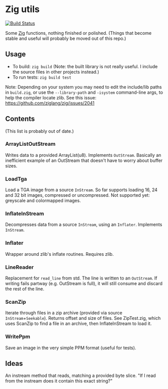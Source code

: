 # Zig utils
[![Build Status](https://travis-ci.org/dbandstra/zigutils.svg?branch=master)](https://travis-ci.org/dbandstra/zigutils)

Some [Zig](https://github.com/ziglang/zig) functions, nothing finished or polished. (Things that become stable and useful will probably be moved out of this repo.)

## Usage

* To build: `zig build` (Note: the built library is not really useful. I include the source files in other projects instead.)
* To run tests: `zig build test`

Note: Depending on your system you may need to edit the include/lib paths in `build.zig`, or use the `--library-path` and `-isystem` command-line args, to help the compiler locate zlib. See this issue: https://github.com/ziglang/zig/issues/2041

## Contents
(This list is probably out of date.)

### ArrayListOutStream
Writes data to a provided ArrayList(u8). Implements `OutStream`. Basically an inefficient example of an OutStream that doesn't have to worry about buffer sizes.

### LoadTga
Load a TGA image from a source `InStream`. So far supports loading 16, 24 and 32 bit images, compressed or uncompressed. Not supported yet: greyscale and colormapped images.

### InflateInStream
Decompresses data from a source `InStream`, using an `Inflater`. Implements `InStream`.

### Inflater
Wrapper around zlib's inflate routines. Requires zlib.

### LineReader
Replacement for `read_line` from std. The line is written to an `OutStream`. If writing fails partway (e.g. OutStream is full), it will still consume and discard the rest of the line.

### ScanZip
Iterate through files in a zip archive (provided via source `InStream`+`Seekable`). Returns offset and size of files. See ZipTest.zig, which uses ScanZip to find a file in an archive, then InflateInStream to load it.

### WritePpm
Save an image in the very simple PPM format (useful for tests).

## Ideas
An instream method that reads, matching a provided byte slice. "If I read from the instream does it contain this exact string?"

